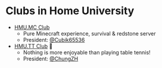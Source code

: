 # Clubs in Home University

- [HMU.MC Club](#)
    - Pure Minecraft experience, survival & redstone server
    - President: [@Cubik65536](https://github.com/Cubik65536)
- [HMU.TT Club](#) 🏓
    - Nothing is more enjoyable than playing table tennis!
    - President: [@ChungZH](https://github.com/ChungZH)

